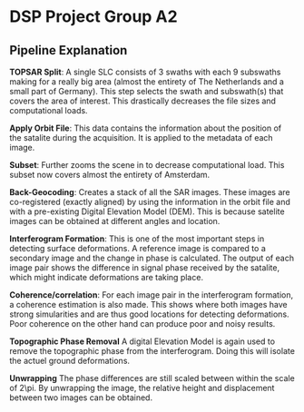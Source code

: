 # DSP Project Group A2

## Pipeline Explanation

**TOPSAR Split**:
A single SLC consists of 3 swaths with each 9 subswaths making for a really big area (almost the entirety of The Netherlands and a small part of Germany). This step selects the swath and subswath(s) that covers the area of interest. This drastically decreases the file sizes and computational loads.

**Apply Orbit File**:
This data contains the information about the position of the satalite during the acquisition. It is applied to the metadata of each image.

**Subset**:
Further zooms the scene in to decrease computational load. This subset now covers almost the entirety of Amsterdam.

**Back-Geocoding**:
Creates a stack of all the SAR images. These images are co-registered (exactly aligned) by using the information in the orbit file and with a pre-existing Digital Elevation Model (DEM). This is because satelite images can be obtained at different angles and location. 

**Interferogram Formation**:
This is one of the most important steps in detecting surface deformations. A reference image is compared to a secondary image and the change in phase is calculated. The output of each image pair shows the difference in signal phase received by the satalite, which might indicate deformations are taking place.

**Coherence/correlation**:
For each image pair in the interferogram formation, a coherence estimation is also made. This shows where both images have strong simularities and are thus good locations for detecting deformations. Poor coherence on the other hand can produce poor and noisy results.

**Topographic Phase Removal**
A digital Elevation Model is again used to remove the topographic phase from the interferogram. Doing this will isolate the actuel ground deformations.

**Unwrapping**
The phase differences are still scaled between within the scale of 2\pi. By unwrapping the image, the relative height and displacement between two images can be obtained.





